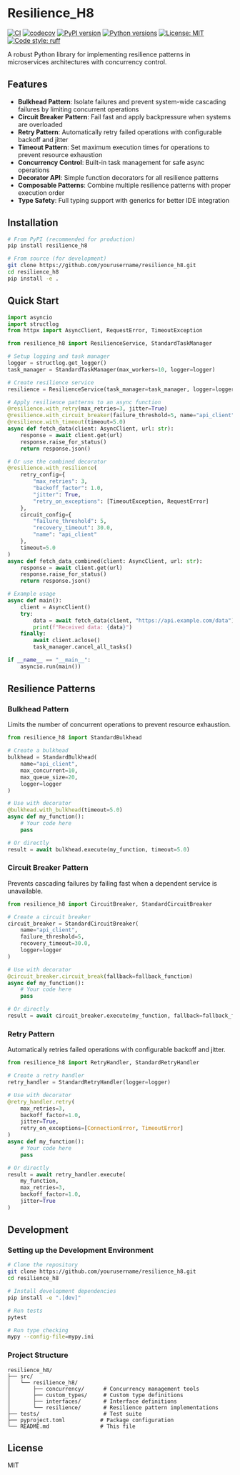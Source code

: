 # Resilience_H8

[![CI](https://github.com/Harut8/resilience_h8/workflows/CI/badge.svg)](https://github.com/Harut8/resilience_h8/actions/workflows/ci.yml)
[![codecov](https://codecov.io/gh/Harut8/resilience_h8/branch/main/graph/badge.svg)](https://codecov.io/gh/Harut8/resilience_h8)
[![PyPI version](https://badge.fury.io/py/resilience-h8.svg)](https://badge.fury.io/py/resilience-h8)
[![Python versions](https://img.shields.io/pypi/pyversions/resilience-h8.svg)](https://pypi.org/project/resilience-h8/)
[![License: MIT](https://img.shields.io/badge/License-MIT-yellow.svg)](https://opensource.org/licenses/MIT)
[![Code style: ruff](https://img.shields.io/badge/code%20style-ruff-000000.svg)](https://github.com/astral-sh/ruff)

A robust Python library for implementing resilience patterns in microservices architectures with concurrency control.


## Features

- **Bulkhead Pattern**: Isolate failures and prevent system-wide cascading failures by limiting concurrent operations
- **Circuit Breaker Pattern**: Fail fast and apply backpressure when systems are overloaded
- **Retry Pattern**: Automatically retry failed operations with configurable backoff and jitter
- **Timeout Pattern**: Set maximum execution times for operations to prevent resource exhaustion
- **Concurrency Control**: Built-in task management for safe async operations
- **Decorator API**: Simple function decorators for all resilience patterns
- **Composable Patterns**: Combine multiple resilience patterns with proper execution order
- **Type Safety**: Full typing support with generics for better IDE integration

## Installation

```bash
# From PyPI (recommended for production)
pip install resilience_h8

# From source (for development)
git clone https://github.com/yourusername/resilience_h8.git
cd resilience_h8
pip install -e .
```

## Quick Start

```python
import asyncio
import structlog
from httpx import AsyncClient, RequestError, TimeoutException

from resilience_h8 import ResilienceService, StandardTaskManager

# Setup logging and task manager
logger = structlog.get_logger()
task_manager = StandardTaskManager(max_workers=10, logger=logger)

# Create resilience service
resilience = ResilienceService(task_manager=task_manager, logger=logger)

# Apply resilience patterns to an async function
@resilience.with_retry(max_retries=3, jitter=True)
@resilience.with_circuit_breaker(failure_threshold=5, name="api_client")
@resilience.with_timeout(timeout=5.0)
async def fetch_data(client: AsyncClient, url: str):
    response = await client.get(url)
    response.raise_for_status()
    return response.json()

# Or use the combined decorator
@resilience.with_resilience(
    retry_config={
        "max_retries": 3,
        "backoff_factor": 1.0,
        "jitter": True,
        "retry_on_exceptions": [TimeoutException, RequestError]
    },
    circuit_config={
        "failure_threshold": 5,
        "recovery_timeout": 30.0,
        "name": "api_client"
    },
    timeout=5.0
)
async def fetch_data_combined(client: AsyncClient, url: str):
    response = await client.get(url)
    response.raise_for_status()
    return response.json()

# Example usage
async def main():
    client = AsyncClient()
    try:
        data = await fetch_data(client, "https://api.example.com/data")
        print(f"Received data: {data}")
    finally:
        await client.aclose()
        task_manager.cancel_all_tasks()

if __name__ == "__main__":
    asyncio.run(main())
```

## Resilience Patterns

### Bulkhead Pattern

Limits the number of concurrent operations to prevent resource exhaustion.

```python
from resilience_h8 import StandardBulkhead

# Create a bulkhead
bulkhead = StandardBulkhead(
    name="api_client",
    max_concurrent=10,
    max_queue_size=20,
    logger=logger
)

# Use with decorator
@bulkhead.with_bulkhead(timeout=5.0)
async def my_function():
    # Your code here
    pass

# Or directly
result = await bulkhead.execute(my_function, timeout=5.0)
```

### Circuit Breaker Pattern

Prevents cascading failures by failing fast when a dependent service is unavailable.

```python
from resilience_h8 import CircuitBreaker, StandardCircuitBreaker

# Create a circuit breaker
circuit_breaker = StandardCircuitBreaker(
    name="api_client",
    failure_threshold=5,
    recovery_timeout=30.0,
    logger=logger
)

# Use with decorator
@circuit_breaker.circuit_break(fallback=fallback_function)
async def my_function():
    # Your code here
    pass

# Or directly
result = await circuit_breaker.execute(my_function, fallback=fallback_function)
```

### Retry Pattern

Automatically retries failed operations with configurable backoff and jitter.

```python
from resilience_h8 import RetryHandler, StandardRetryHandler

# Create a retry handler
retry_handler = StandardRetryHandler(logger=logger)

# Use with decorator
@retry_handler.retry(
    max_retries=3,
    backoff_factor=1.0,
    jitter=True,
    retry_on_exceptions=[ConnectionError, TimeoutError]
)
async def my_function():
    # Your code here
    pass

# Or directly
result = await retry_handler.execute(
    my_function,
    max_retries=3,
    backoff_factor=1.0,
    jitter=True
)
```

## Development

### Setting up the Development Environment

```bash
# Clone the repository
git clone https://github.com/yourusername/resilience_h8.git
cd resilience_h8

# Install development dependencies
pip install -e ".[dev]"

# Run tests
pytest

# Run type checking
mypy --config-file=mypy.ini
```

### Project Structure

```
resilience_h8/
├── src/
│   └── resilience_h8/
│       ├── concurrency/      # Concurrency management tools
│       ├── custom_types/     # Custom type definitions
│       ├── interfaces/       # Interface definitions
│       └── resilience/       # Resilience pattern implementations
├── tests/                    # Test suite
├── pyproject.toml           # Package configuration
└── README.md                # This file
```

## License

MIT

